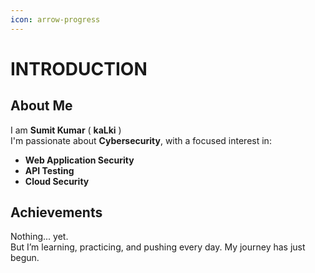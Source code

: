 ```yaml
---
icon: arrow-progress
---
```


# INTRODUCTION

## &#x20;About Me

I am **Sumit Kumar** ( **kaLki** )\
I'm passionate about **Cybersecurity**, with a focused interest in:

* **Web Application Security**
* **API Testing**
* **Cloud Security**

## Achievements

Nothing... yet.\
But I’m learning, practicing, and pushing every day. My journey has just begun.
